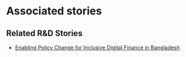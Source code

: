 # Associated stories

<!-- !!DO NOT REMOVE!! start autogenerated hyperlinks -->
## Related R&D Stories
- [Enabling Policy Change for Inclusive Digital Finance in Bangladesh](/RnD-Archive/stories/?doc=Explorers_BGD)
<!-- !!DO NOT REMOVE!! end autogenerated hyperlinks -->